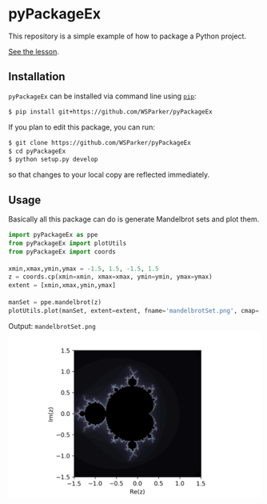 # pyPackageEx
This repository is a simple example of how to package a Python project. 

[See the lesson](lib/PackagingAPythonProject.md).

## Installation

`pyPackageEx` can be installed via command line using [`pip`](https://pip.pypa.io/en/stable/installing/):
```Bash
$ pip install git+https://github.com/WSParker/pyPackageEx
```
If you plan to edit this package, you can run:
```Bash
$ git clone https://github.com/WSParker/pyPackageEx
$ cd pyPackageEx
$ python setup.py develop
```
so that changes to your local copy are reflected immediately.

## Usage
Basically all this package can do is generate Mandelbrot sets and plot them.
```Python
import pyPackageEx as ppe
from pyPackageEx import plotUtils
from pyPackageEx import coords

xmin,xmax,ymin,ymax = -1.5, 1.5, -1.5, 1.5
z = coords.cp(xmin=xmin, xmax=xmax, ymin=ymin, ymax=ymax)
extent = [xmin,xmax,ymin,ymax]

manSet = ppe.mandelbrot(z)
plotUtils.plot(manSet, extent=extent, fname='mandelbrotSet.png', cmap='bone')
```
Output: `mandelbrotSet.png`
!["Mandelbrot Set"](lib/mandelbrotSet.png)
